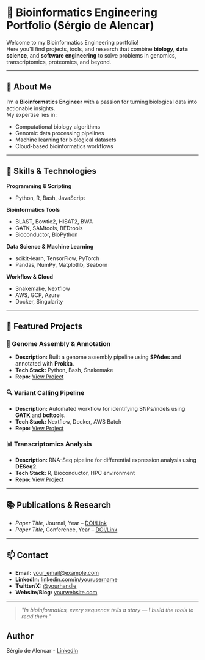# 🧬 Bioinformatics Engineering Portfolio (Sérgio de Alencar)

Welcome to my Bioinformatics Engineering portfolio!  
Here you'll find projects, tools, and research that combine **biology**, **data science**, and **software engineering** to solve problems in genomics, transcriptomics, proteomics, and beyond.

---

## 📜 About Me
I’m a **Bioinformatics Engineer** with a passion for turning biological data into actionable insights.  
My expertise lies in:
- Computational biology algorithms
- Genomic data processing pipelines
- Machine learning for biological datasets
- Cloud-based bioinformatics workflows

---

## 🔬 Skills & Technologies

**Programming & Scripting**
- Python, R, Bash, JavaScript

**Bioinformatics Tools**
- BLAST, Bowtie2, HISAT2, BWA
- GATK, SAMtools, BEDtools
- Bioconductor, BioPython

**Data Science & Machine Learning**
- scikit-learn, TensorFlow, PyTorch
- Pandas, NumPy, Matplotlib, Seaborn

**Workflow & Cloud**
- Snakemake, Nextflow
- AWS, GCP, Azure
- Docker, Singularity

---

## 📂 Featured Projects

### 🧬 Genome Assembly & Annotation
- **Description:** Built a genome assembly pipeline using **SPAdes** and annotated with **Prokka**.
- **Tech Stack:** Python, Bash, Snakemake
- **Repo:** [View Project](https://github.com/sergiodealencar/bioinformatics-engineering-portfolio/tree/main/bash-genome-assembly-pipeline)

### 🔍 Variant Calling Pipeline
- **Description:** Automated workflow for identifying SNPs/indels using **GATK** and **bcftools**.
- **Tech Stack:** Nextflow, Docker, AWS Batch
- **Repo:** [View Project](link_here)

### 📊 Transcriptomics Analysis
- **Description:** RNA-Seq pipeline for differential expression analysis using **DESeq2**.
- **Tech Stack:** R, Bioconductor, HPC environment
- **Repo:** [View Project](link_here)

---

## 📚 Publications & Research
- *Paper Title*, Journal, Year – [DOI/Link](link_here)
- *Paper Title*, Conference, Year – [DOI/Link](link_here)

---

## 📫 Contact
- **Email:** your_email@example.com  
- **LinkedIn:** [linkedin.com/in/yourusername](link_here)  
- **Twitter/X:** [@yourhandle](link_here)  
- **Website/Blog:** [yourwebsite.com](link_here)  

---

> *"In bioinformatics, every sequence tells a story — I build the tools to read them."*



## Author
Sérgio de Alencar - [LinkedIn](https://www.linkedin.com/in/sergiodealencar)

